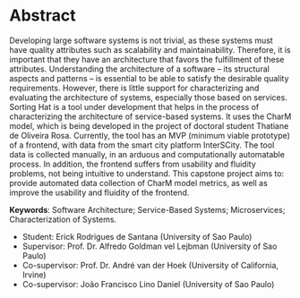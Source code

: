 # Abstract

Developing large software systems is not trivial, as these systems must have quality attributes such as scalability and maintainability. Therefore, it is important that they have an architecture that favors the fulfillment of these attributes. Understanding the architecture of a software – its structural aspects and patterns – is essential to be able to satisfy the desirable quality requirements. However, there is little support for characterizing and evaluating the architecture of systems, especially those based on services. Sorting Hat is a tool under development that helps in the process of characterizing the architecture of service-based systems. It uses the CharM model, which is being developed in the project of doctoral student Thatiane de Oliveira Rosa. Currently, the tool has an MVP (minimum viable prototype) of a frontend, with data from the smart city platform InterSCity. The tool data is collected manually, in an arduous and computationally automatable process. In addition, the frontend suffers from usability and fluidity problems, not being intuitive to understand. This capstone project aims to: provide automated data collection of CharM model metrics, as well as improve the usability and fluidity of the frontend.

**Keywords**: Software Architecture; Service-Based Systems; Microservices; Characterization of Systems.

- Student: Erick Rodrigues de Santana (University of Sao Paulo)
- Supervisor: Prof. Dr. Alfredo Goldman vel Lejbman (University of Sao Paulo)
- Co-supervisor: Prof. Dr. André van der Hoek (University of California, Irvine)
- Co-supervisor: João Francisco Lino Daniel (University of Sao Paulo)

